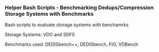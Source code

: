 ### Helper Bash Scripts - Benchmarking Dedups/Compression Storage Systems with Benchmarks

Bash scripts to evaluate storage systems with benchamrks

Storage Systems: VDO and SDFS

Benchmarks used: DEDISbench++, DEDISbench, FIO, VDBench
